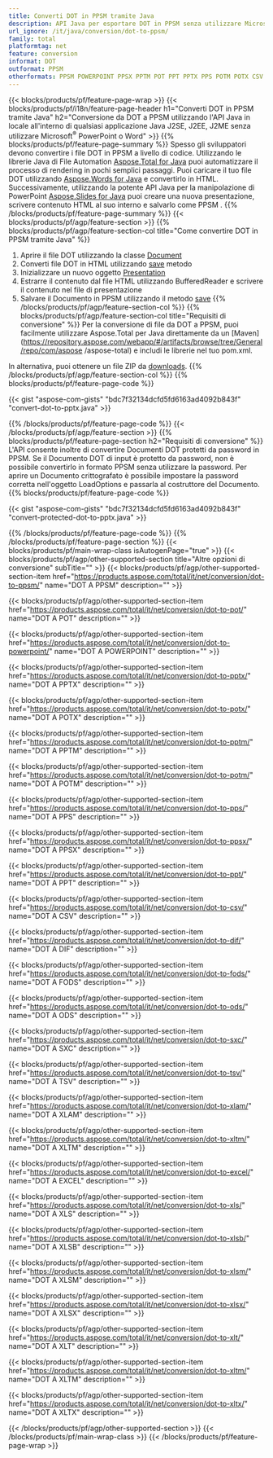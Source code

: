 ```yaml
---
title: Converti DOT in PPSM tramite Java
description: API Java per esportare DOT in PPSM senza utilizzare Microsoft Word o PowerPoint
url_ignore: /it/java/conversion/dot-to-ppsm/
family: total
platformtag: net
feature: conversion
informat: DOT
outformat: PPSM
otherformats: PPSM POWERPOINT PPSX PPTM POT PPT PPTX PPS POTM POTX CSV DIF FODS ODS SXC TSV XLAM XLTM EXCEL XLS XLSB XLSM XLSX XLT XLTM XLTX
---
```

{{< blocks/products/pf/feature-page-wrap >}}
{{< blocks/products/pf/i18n/feature-page-header h1="Converti DOT in PPSM tramite Java" h2="Conversione da DOT a PPSM utilizzando l'API Java in locale all'interno di qualsiasi applicazione Java J2SE, J2EE, J2ME senza utilizzare Microsoft<sup>&reg;</sup> PowerPoint o Word" >}}
{{% blocks/products/pf/feature-page-summary %}}
Spesso gli sviluppatori devono convertire i file DOT in PPSM a livello di codice. Utilizzando le librerie Java di File Automation [Aspose.Total for Java](https://products.aspose.com/total/java/) puoi automatizzare il processo di rendering in pochi semplici passaggi. Puoi caricare il tuo file DOT utilizzando [Aspose.Words for Java](https://products.aspose.com/words/java/) e convertirlo in HTML. Successivamente, utilizzando la potente API Java per la manipolazione di PowerPoint [Aspose.Slides for Java](https://products.aspose.com/slides/java/) puoi creare una nuova presentazione, scrivere contenuto HTML al suo interno e salvarlo come PPSM .
{{% /blocks/products/pf/feature-page-summary  %}}
{{< blocks/products/pf/agp/feature-section >}}
{{% blocks/products/pf/agp/feature-section-col title="Come convertire DOT in PPSM tramite Java" %}}
1. Aprire il file DOT utilizzando la classe [Document](https://apiference.aspose.com/words/java/com.aspose.words/Document)
2. Converti file DOT in HTML utilizzando [save](https://apiference.aspose.com/words/java/com.aspose.words/Document#save(java.lang.String,com.aspose.words.SaveOptions)) metodo
3. Inizializzare un nuovo oggetto [Presentation](https://apiference.aspose.com/slides/java/com.aspose.slides/Presentation)
5. Estrarre il contenuto dal file HTML utilizzando BufferedReader e scrivere il contenuto nel file di presentazione
6. Salvare il Documento in PPSM utilizzando il metodo [save](https://apiference.aspose.com/slides/java/com.aspose.slides/Presentation#save-java.io.OutputStream-int-)
{{% /blocks/products/pf/agp/feature-section-col %}}
{{% blocks/products/pf/agp/feature-section-col title="Requisiti di conversione" %}}
Per la conversione di file da DOT a PPSM, puoi facilmente utilizzare Aspose.Total per Java direttamente da un [Maven](https://repository.aspose.com/webapp/#/artifacts/browse/tree/General/repo/com/aspose /aspose-total) e includi le librerie nel tuo pom.xml.

In alternativa, puoi ottenere un file ZIP da [downloads](https://downloads.aspose.com/total/java).
{{% /blocks/products/pf/agp/feature-section-col %}}
{{% blocks/products/pf/feature-page-code %}}

{{< gist "aspose-com-gists" "bdc7f32134dcfd5fd6163ad4092b843f" "convert-dot-to-pptx.java" >}}


{{% /blocks/products/pf/feature-page-code %}}
{{< /blocks/products/pf/agp/feature-section >}}
{{% blocks/products/pf/feature-page-section  h2="Requisiti di conversione" %}}
L'API consente inoltre di convertire Documenti DOT protetti da password in PPSM. Se il Documento DOT di input è protetto da password, non è possibile convertirlo in formato PPSM senza utilizzare la password. Per aprire un Documento crittografato è possibile impostare la password corretta nell'oggetto LoadOptions e passarla al costruttore del Documento.  
{{% blocks/products/pf/feature-page-code %}}

{{< gist "aspose-com-gists" "bdc7f32134dcfd5fd6163ad4092b843f" "convert-protected-dot-to-pptx.java" >}}

{{% /blocks/products/pf/feature-page-code  %}}
{{% /blocks/products/pf/feature-page-section %}}
{{< blocks/products/pf/main-wrap-class isAutogenPage="true" >}}
{{< blocks/products/pf/agp/other-supported-section title="Altre opzioni di conversione" subTitle="" >}}
{{< blocks/products/pf/agp/other-supported-section-item href="https://products.aspose.com/total/it/net/conversion/dot-to-ppsm/" name="DOT A PPSM" description="" >}}

{{< blocks/products/pf/agp/other-supported-section-item href="https://products.aspose.com/total/it/net/conversion/dot-to-pot/" name="DOT A POT" description="" >}}

{{< blocks/products/pf/agp/other-supported-section-item href="https://products.aspose.com/total/it/net/conversion/dot-to-powerpoint/" name="DOT A POWERPOINT" description="" >}}

{{< blocks/products/pf/agp/other-supported-section-item href="https://products.aspose.com/total/it/net/conversion/dot-to-pptx/" name="DOT A PPTX" description="" >}}

{{< blocks/products/pf/agp/other-supported-section-item href="https://products.aspose.com/total/it/net/conversion/dot-to-potx/" name="DOT A POTX" description="" >}}

{{< blocks/products/pf/agp/other-supported-section-item href="https://products.aspose.com/total/it/net/conversion/dot-to-pptm/" name="DOT A PPTM" description="" >}}

{{< blocks/products/pf/agp/other-supported-section-item href="https://products.aspose.com/total/it/net/conversion/dot-to-potm/" name="DOT A POTM" description="" >}}

{{< blocks/products/pf/agp/other-supported-section-item href="https://products.aspose.com/total/it/net/conversion/dot-to-pps/" name="DOT A PPS" description="" >}}

{{< blocks/products/pf/agp/other-supported-section-item href="https://products.aspose.com/total/it/net/conversion/dot-to-ppsx/" name="DOT A PPSX" description="" >}}

{{< blocks/products/pf/agp/other-supported-section-item href="https://products.aspose.com/total/it/net/conversion/dot-to-ppt/" name="DOT A PPT" description="" >}}

{{< blocks/products/pf/agp/other-supported-section-item href="https://products.aspose.com/total/it/net/conversion/dot-to-csv/" name="DOT A CSV" description="" >}}

{{< blocks/products/pf/agp/other-supported-section-item href="https://products.aspose.com/total/it/net/conversion/dot-to-dif/" name="DOT A DIF" description="" >}}

{{< blocks/products/pf/agp/other-supported-section-item href="https://products.aspose.com/total/it/net/conversion/dot-to-fods/" name="DOT A FODS" description="" >}}

{{< blocks/products/pf/agp/other-supported-section-item href="https://products.aspose.com/total/it/net/conversion/dot-to-ods/" name="DOT A ODS" description="" >}}

{{< blocks/products/pf/agp/other-supported-section-item href="https://products.aspose.com/total/it/net/conversion/dot-to-sxc/" name="DOT A SXC" description="" >}}

{{< blocks/products/pf/agp/other-supported-section-item href="https://products.aspose.com/total/it/net/conversion/dot-to-tsv/" name="DOT A TSV" description="" >}}

{{< blocks/products/pf/agp/other-supported-section-item href="https://products.aspose.com/total/it/net/conversion/dot-to-xlam/" name="DOT A XLAM" description="" >}}

{{< blocks/products/pf/agp/other-supported-section-item href="https://products.aspose.com/total/it/net/conversion/dot-to-xltm/" name="DOT A XLTM" description="" >}}

{{< blocks/products/pf/agp/other-supported-section-item href="https://products.aspose.com/total/it/net/conversion/dot-to-excel/" name="DOT A EXCEL" description="" >}}

{{< blocks/products/pf/agp/other-supported-section-item href="https://products.aspose.com/total/it/net/conversion/dot-to-xls/" name="DOT A XLS" description="" >}}

{{< blocks/products/pf/agp/other-supported-section-item href="https://products.aspose.com/total/it/net/conversion/dot-to-xlsb/" name="DOT A XLSB" description="" >}}

{{< blocks/products/pf/agp/other-supported-section-item href="https://products.aspose.com/total/it/net/conversion/dot-to-xlsm/" name="DOT A XLSM" description="" >}}

{{< blocks/products/pf/agp/other-supported-section-item href="https://products.aspose.com/total/it/net/conversion/dot-to-xlsx/" name="DOT A XLSX" description="" >}}

{{< blocks/products/pf/agp/other-supported-section-item href="https://products.aspose.com/total/it/net/conversion/dot-to-xlt/" name="DOT A XLT" description="" >}}

{{< blocks/products/pf/agp/other-supported-section-item href="https://products.aspose.com/total/it/net/conversion/dot-to-xltm/" name="DOT A XLTM" description="" >}}

{{< blocks/products/pf/agp/other-supported-section-item href="https://products.aspose.com/total/it/net/conversion/dot-to-xltx/" name="DOT A XLTX" description="" >}}


{{< /blocks/products/pf/agp/other-supported-section >}}
{{< /blocks/products/pf/main-wrap-class >}}
{{< /blocks/products/pf/feature-page-wrap >}}